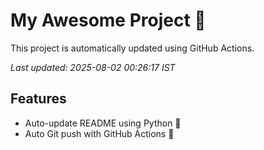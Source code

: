 # My Awesome Project 🚀

This project is automatically updated using GitHub Actions.

_Last updated: 2025-08-02 00:26:17 IST_

## Features
- Auto-update README using Python 🐍
- Auto Git push with GitHub Actions 🤖
